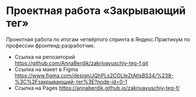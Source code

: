 # Проектная работа «Закрывающий тег»

 Проектная работа по итогам четвёртого спринта в Яндекс.Практикум по профессии фронтенд-разработчик.

- Ссылка на репозиторий https://github.com/AnnaBerdik/zakrivayuschiy-teg-f.git
- Ссылка на макет в Figma https://www.figma.com/design/JQhPLs2COLIeZtAtlsBS34/%238-%3C%2Fзакрывающий-тег%3E?node-id=0-1
- Ссылка на Pages https://annaberdik.github.io/zakrivayuschiy-teg-f/
